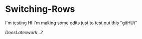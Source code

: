# Switching-Rows
I'm testing
HI I'm making some edits just to test out this "gitHUt"

$Does Latex work...?$
